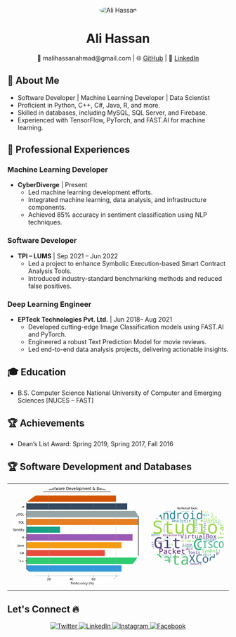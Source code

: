 <p align="center">
  <img src="https://github.com/theAliHassan/theAliHassan/blob/main/readmepic.png" alt="Ali Hassan" width="300" style="border-radius: 50%;" />
</p>

<h1 align="center">Ali Hassan</h1>

<p align="center">
   📧 malihassanahmad@gmail.com | 🌐 <a href="https://github.com/theAliHassan">GitHub</a> | 💼 <a href="https://www.linkedin.com/in/thealihassanahmad/">LinkedIn</a>
</p>

## 🚀 About Me

- Software Developer | Machine Learning Developer | Data Scientist
- Proficient in Python, C++, C#, Java, R, and more.
- Skilled in databases, including MySQL, SQL Server, and Firebase.
- Experienced with TensorFlow, PyTorch, and FAST.AI for machine learning.

## 💼 Professional Experiences

### Machine Learning Developer

- **CyberDiverge** | Present
  - Led machine learning development efforts.
  - Integrated machine learning, data analysis, and infrastructure components.
  - Achieved 85% accuracy in sentiment classification using NLP techniques.

### Software Developer

- **TPI – LUMS** | Sep 2021 – Jun 2022
  - Led a project to enhance Symbolic Execution-based Smart Contract Analysis Tools.
  - Introduced industry-standard benchmarking methods and reduced false positives.

### Deep Learning Engineer

- **EPTeck Technologies Pvt. Ltd.** | Jun 2018– Aug 2021
  - Developed cutting-edge Image Classification models using FAST.AI and PyTorch.
  - Engineered a robust Text Prediction Model for movie reviews.
  - Led end-to-end data analysis projects, delivering actionable insights.

## 🎓 Education

- B.S. Computer Science 
  National University of Computer and Emerging Sciences [NUCES – FAST]

## 🏆 Achievements

- Dean’s List Award: Spring 2019, Spring 2017, Fall 2016



## 🏆 Software Development and Databases

<table>
  <tr>
    <td><img src="https://github.com/theAliHassan/theAliHassan/blob/main/langg.png" alt="Ali Hassan" width="700" style="border-radius: 50%;" /></td>
    <td><img src="https://github.com/theAliHassan/theAliHassan/blob/main/downloadools.png" alt="Ali Hassan" width="400" style="border-radius: 50%;" /></td>
  </tr>
</table>

## Let's Connect 🔥

<p align="center">
  <a href="https://twitter.com/thealihassan_">
    <img src="https://img.icons8.com/fluent/48/000000/twitter.png" alt="Twitter" />
  </a>
  <a href="https://www.linkedin.com/in/thealihassanahmad/">
    <img src="https://img.icons8.com/fluent/48/000000/linkedin.png" alt="LinkedIn" />
  </a>
  <a href="https://www.instagram.com/_thealihassan/">
    <img src="https://img.icons8.com/fluent/48/000000/instagram-new.png" alt="Instagram" />
  </a>
  <a href="https://www.facebook.com/your-facebook-profile">
    <img src="https://img.icons8.com/fluent/48/000000/facebook-new.png" alt="Facebook" />
  </a>
</p>
